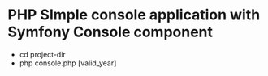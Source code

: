 # PHP SImple console application with Symfony Console component

- cd project-dir
- php console.php [valid_year]


